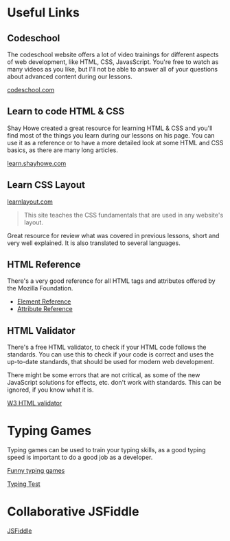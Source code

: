 # Useful Links

## Codeschool

The codeschool website offers a lot of video trainings for different aspects of web development, like HTML, CSS, JavasScript. You're free to watch as many videos as you like, but I'll not be able to answer all of your questions about advanced content during our lessons.

[codeschool.com](https://www.codeschool.com/)

## Learn to code HTML & CSS

Shay Howe created a great resource for learning HTML & CSS and you'll find most of the things you learn during our lessons on his page. You can use it as a reference or to have a more detailed look at some HTML and CSS basics, as there are many long articles.

[learn.shayhowe.com](http://learn.shayhowe.com/)

## Learn CSS Layout
[learnlayout.com](http://learnlayout.com/)
> This site teaches the CSS fundamentals that are used in any website's layout.

Great resource for review what was covered in previous lessons, short and very well explained. It is also translated to several languages.

## HTML Reference

There's a very good reference for all HTML tags and attributes offered by the Mozilla Foundation.

* [Element Reference](https://developer.mozilla.org/en-US/docs/Web/HTML/Element)
* [Attribute Reference](https://developer.mozilla.org/en-US/docs/Web/HTML/Attributes)

## HTML Validator

There's a free HTML validator, to check if your HTML code follows the standards. You can use this to check if your code is correct and uses the up-to-date standards, that should be used for modern web development.

There might be some errors that are not critical, as some of the new JavaScript solutions for effects, etc. don't work with standards. This can be ignored, if you know what it is.

[W3 HTML validator](https://validator.w3.org/#validate_by_input)

# Typing Games

Typing games can be used to train your typing skills, as a good typing speed is important to do a good job as a developer.

[Funny typing games](http://games.sense-lang.org/EN.php)

[Typing Test](http://thetypingcat.com/typing-speed-test/1m)

# Collaborative JSFiddle

[JSFiddle](https://jsfiddle.net/noreading/k3a96bhf/1/#&togetherjs=e42Lbh2vVG)
